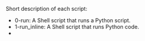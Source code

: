 Short description of each script:
+ 0-run: A Shell script that runs a Python script.
+ 1-run_inline: A Shell script that runs Python code.
+ 
